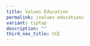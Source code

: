 ```yaml
---
title: Values Education
permalink: /values-education/
variant: tiptap
description: ""
third_nav_title: CCE
---
```

